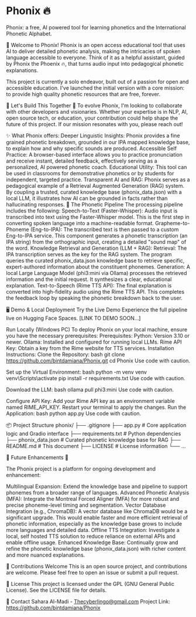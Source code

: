 # Phonix 🔥
Phonix: a free, AI powered tool for learning phonetics and the International Phonetic Alphabet.

👋 Welcome to Phonix!
Phonix is an open access educational tool that uses AI to deliver detailed phonetic analysis, making the intricacies of spoken language accessible to everyone.  Think of it as a helpful assistant, guided by Phonix the Phoenix 🔥, that turns audio input into pedagogical phonetic explanations.

This project is currently a solo endeavor, built out of a passion for open and accessible education. I've launched the initial version with a core mission: to provide high quality phonetic resources that are free, forever.

🤝 Let's Build This Together 🤝 
To evolve Phonix, I'm looking to collaborate with other developers and visionaries. Whether your expertise is in NLP, AI, open source tech, or education, your contribution could help shape the future of this project. If our mission resonates with you, please reach out!

✨ What Phonix offers:
Deeper Linguistic Insights: Phonix provides a fine grained phonetic breakdown, grounded in our IPA mapped knowledge base, to explain how and why specific sounds are produced.
Accessible Self Practice: A browser-based interface allows you to practice pronunciation and receive instant, detailed feedback, effectively serving as a personalized, AI powered phonetic coach.
Educational Utility: This tool can be used in classrooms for demonstrative phonetics or by students for independent, targeted practice.
Transparent AI and RAG: Phonix serves as a pedagogical example of a Retrieval Augmented Generation (RAG) system. By coupling a trusted, curated knowledge base (phonix_data.json) with a local LLM, it illustrates how AI can be grounded in facts rather than hallucinating responses.
🧠 The Phonetic Pipeline
The processing pipeline includes the following:
Speech-to-Text (Faster-Whisper): Audio input is transcribed into text using the Faster-Whisper model. This is the first step in converting spoken language into a machine-readable format.
Grapheme-to-Phoneme (Eng-to-IPA): The transcribed text is then passed to a custom Eng-to-IPA service. This component generates a phonetic transcription (an IPA string) from the orthographic input, creating a detailed "sound map" of the word.
Knowledge Retrieval and Generation (LLM + RAG):
Retrieval: The IPA transcription serves as the key for the RAG system. The program queries the curated phonix_data.json knowledge base to retrieve specific, expert-authored information about the constituent phonemes.
Generation: A local Large Language Model (phi3:mini via Ollama) processes the retrieved information and the initial request. It synthesizes a clear, educational explanation.
Text-to-Speech (Rime TTS API): The final explanation is converted into high-fidelity audio using the Rime TTS API. This completes the feedback loop by speaking the phonetic breakdown back to the user.

🖥️ Demo & Local Deployment
Try the Live Demo
Experience the full pipeline live on Hugging Face Spaces.
[LINK TO DEMO SOON...]

Run Locally (Windows PC)
To deploy Phonix on your local machine, ensure you have the necessary prerequisites:
Prerequisites:
Python: Version 3.10 or newer.
Ollama: Installed and configured for running local LLMs.
Rime API Key: Obtain a key from the Rime website for TTS services.
Installation Instructions:
Clone the Repository:
bash
git clone https://github.com/bintdamiana/Phonix.git
cd Phonix
Use code with caution.

Set up the Virtual Environment:
bash
python -m venv venv
venv\Scripts\activate
pip install -r requirements.txt
Use code with caution.

Download the LLM:
bash
ollama pull phi3:mini
Use code with caution.

Configure API Key:
Add your Rime API key as an environment variable named RIME_API_KEY.
Restart your terminal to apply the changes.
Run the Application:
bash
python app.py
Use code with caution.

📦 Project Structure
phonix/
├── .gitignore
├── app.py                      # Core application logic and Gradio interface
├── requirements.txt            # Python dependencies
├── phonix_data.json            # Curated phonetic knowledge base for RAG
├── README.md                   # This document
├── LICENSE                     # License information
└── ...

🔸 Future Enhancements 🔸

The Phonix project is a platform for ongoing development and enhancement:

Multilingual Expansion: Extend the knowledge base and pipeline to support phonemes from a broader range of languages.
Advanced Phonetic Analysis (MFA): Integrate the Montreal Forced Aligner (MFA) for more robust and precise phoneme-level timing and segmentation.
Vector Database Integration (e.g., ChromaDB): A vector database like ChromaDB would be a significant upgrade. This would enable faster and more efficient retrieval of phonetic information, especially as the knowledge base grows to include more languages and detailed data.
Offline TTS Integration: Investigate a local, self hosted TTS solution to reduce reliance on external APIs and enable offline usage.
Enhanced Knowledge Base: Continually grow and refine the phonetic knowledge base (phonix_data.json) with richer content and more nuanced explanations.

🤝 Contributions Welcome
This is an open source project, and contributions are welcome. Please feel free to open an issue or submit a pull request.

📄 License
This project is licensed under the GPL (GNU General Public License). See the LICENSE file for details.

📧 Contact
Sahara Al-Madi - <Thecyberlingo@gmail.com>
Project Link: https://github.com/bintdamiana/Phonix
